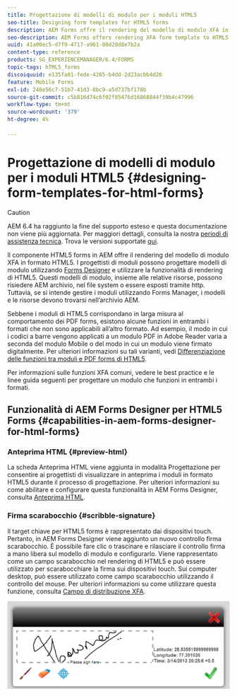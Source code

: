 ```yaml
---
title: Progettazione di modelli di modulo per i moduli HTML5
seo-title: Designing form templates for HTML5 forms
description: AEM Forms offre il rendering del modello di modulo XFA in formato HTML5. I progettisti di moduli possono progettare modelli di modulo utilizzando Designer e utilizzare la funzionalità di rendering di HTML5.
seo-description: AEM Forms offers rendering XFA form template to HTML5 format. Form designers can design form templates using Designer and use the HTML5 rendition capability.
uuid: 41a00ec5-d7f9-4717-a961-00d20d8e7b2a
content-type: reference
products: SG_EXPERIENCEMANAGER/6.4/FORMS
topic-tags: hTML5_forms
discoiquuid: e135fa01-fede-4285-b4dd-2d23acbb4d26
feature: Mobile Forms
exl-id: 248e56c7-51b7-41d3-8bc9-a5d737bf178b
source-git-commit: c5b816d74c6f02f85476d16868844f39b4c47996
workflow-type: tm+mt
source-wordcount: '379'
ht-degree: 4%

---
```


# Progettazione di modelli di modulo per i moduli HTML5 {#designing-form-templates-for-html-forms}

>[!CAUTION]
>
>AEM 6.4 ha raggiunto la fine del supporto esteso e questa documentazione non viene più aggiornata. Per maggiori dettagli, consulta la nostra [periodi di assistenza tecnica](https://helpx.adobe.com/it/support/programs/eol-matrix.html). Trova le versioni supportate [qui](https://experienceleague.adobe.com/docs/).

Il componente HTML5 forms in AEM offre il rendering del modello di modulo XFA in formato HTML5. I progettisti di moduli possono progettare modelli di modulo utilizzando [Forms Designer](https://www.adobe.com/go/learn_aemforms_designer_63_it) e utilizzare la funzionalità di rendering di HTML5. Questi modelli di modulo, insieme alle relative risorse, possono risiedere AEM archivio, nel file system o essere esposti tramite http. Tuttavia, se si intende gestire i moduli utilizzando Forms Manager, i modelli e le risorse devono trovarsi nell’archivio AEM.

Sebbene i moduli di HTML5 corrispondano in larga misura al comportamento dei PDF forms, esistono alcune funzioni in entrambi i formati che non sono applicabili all’altro formato. Ad esempio, il modo in cui i codici a barre vengono applicati a un modulo PDF in Adobe Reader varia a seconda del modulo Mobile o del modo in cui un modulo viene firmato digitalmente. Per ulteriori informazioni su tali varianti, vedi [Differenziazione delle funzioni tra moduli e PDF forms di HTML5](/help/forms/using/feature-differentiation-html5-forms-pdf-forms.md).

Per informazioni sulle funzioni XFA comuni, vedere le best practice e le linee guida seguenti per progettare un modulo che funzioni in entrambi i formati.

## Funzionalità di AEM Forms Designer per HTML5 Forms {#capabilities-in-aem-forms-designer-for-html-forms}

### Anteprima HTML {#preview-html}

La scheda Anteprima HTML viene aggiunta in modalità Progettazione per consentire ai progettisti di visualizzare in anteprima i moduli in formato HTML5 durante il processo di progettazione. Per ulteriori informazioni su come abilitare e configurare questa funzionalità in AEM Forms Designer, consulta [Anteprima HTML](/help/forms/using/preview-xdp-forms-html.md).

### Firma scarabocchio {#scribble-signature}

Il target chiave per HTML5 forms è rappresentato dai dispositivi touch. Pertanto, in AEM Forms Designer viene aggiunto un nuovo controllo firma scarabocchio. È possibile fare clic o trascinare e rilasciare il controllo firma a mano libera sul modello di modulo e configurarlo. Viene rappresentato come un campo scarabocchio nel rendering di HTML5 e può essere utilizzato per scarabocchiare la firma sui dispositivi touch. Sui computer desktop, può essere utilizzato come campo scarabocchio utilizzando il controllo del mouse. Per ulteriori informazioni su come utilizzare questa funzione, consulta [Campo di distribuzione XFA](/help/forms/using/scribble-signature.md).

![4](assets/4.png)

